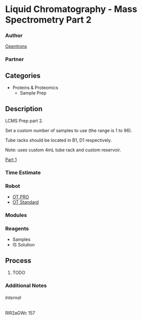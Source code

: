 # Liquid Chromatography - Mass Spectrometry Part 2

### Author
[Opentrons](http://www.opentrons.com/)

### Partner


## Categories
* Proteins & Proteomics
  * Sample Prep


## Description
LCMS Prep part 2.

Set a custom number of samples to use (the range is 1 to 96).

Tube racks should be located in B1, D1 respectively.

Note: uses custom 4mL tube rack and custom reservoir.

[Part 1](./LCMS_prep)

### Time Estimate

### Robot
* [OT PRO](https://opentrons.com/ot-one-pro)
* [OT Standard](https://opentrons.com/ot-one-standard)

### Modules


### Reagents
* Samples
* IS Solution

## Process
1. TODO

### Additional Notes


###### Internal
RlR2aGWc
157
